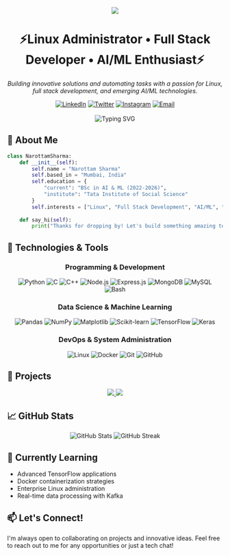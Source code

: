 <!-- Dynamic GitHub Profile Header -->
<div align="center">
  <img src="https://capsule-render.vercel.app/api?type=waving&color=gradient&height=200&section=header&text=Narottam%20Sharma&fontSize=80&fontAlignY=35&animation=fadeIn&fontColor=ffffff" />
</div>

<h1 align="center">⚡Linux Administrator • Full Stack Developer • AI/ML Enthusiast⚡</h1>

<p align="center">
  <em>Building innovative solutions and automating tasks with a passion for Linux, full stack development, and emerging AI/ML technologies.</em>
</p>

<div align="center">
  <a href="https://www.linkedin.com/in/nar0ttam/"><img src="https://img.shields.io/badge/LinkedIn-0077B5?style=flat-square&logo=linkedin&logoColor=white" alt="LinkedIn" /></a>
  <a href="https://x.com/_narottamm"><img src="https://img.shields.io/badge/Twitter-1DA1F2?style=flat-square&logo=twitter&logoColor=white" alt="Twitter" /></a>
  <a href="https://www.instagram.com/nar0ttamm/"><img src="https://img.shields.io/badge/Instagram-E4405F?style=flat-square&logo=instagram&logoColor=white" alt="Instagram" /></a>
  <a href="mailto:narottam18879@gmail.com"><img src="https://img.shields.io/badge/Email-D14836?style=flat-square&logo=gmail&logoColor=white" alt="Email" /></a>
</div>

<br>

<!-- Tech Stack Animation -->
<div align="center">
  <img src="https://readme-typing-svg.herokuapp.com?font=Fira+Code&pause=1000&width=435&lines=Linux+System+Administration;Backend+Engineering;AI+%26+ML+Development;Python+Automation;Full+Stack+Development" alt="Typing SVG" />
</div>

## 💫 About Me

```python
class NarottamSharma:
    def __init__(self):
        self.name = "Narottam Sharma"
        self.based_in = "Mumbai, India"
        self.education = {
            "current": "BSc in AI & ML (2022-2026)",
            "institute": "Tata Institute of Social Science"
        }
        self.interests = ["Linux", "Full Stack Development", "AI/ML", "Automation"]
        
    def say_hi(self):
        print("Thanks for dropping by! Let's build something amazing together!")
```

## 🔧 Technologies & Tools

<div align="center">
  
  ### Programming & Development
  <img src="https://img.shields.io/badge/Python-3776AB?style=for-the-badge&logo=python&logoColor=white" alt="Python" />
  <img src="https://img.shields.io/badge/C-00599C?style=for-the-badge&logo=c&logoColor=white" alt="C" />
  <img src="https://img.shields.io/badge/C++-00599C?style=for-the-badge&logo=c%2B%2B&logoColor=white" alt="C++" />
  <img src="https://img.shields.io/badge/Node.js-339933?style=for-the-badge&logo=nodedotjs&logoColor=white" alt="Node.js" />
  <img src="https://img.shields.io/badge/Express.js-000000?style=for-the-badge&logo=express&logoColor=white" alt="Express.js" />
  <img src="https://img.shields.io/badge/MongoDB-4EA94B?style=for-the-badge&logo=mongodb&logoColor=white" alt="MongoDB" />
  <img src="https://img.shields.io/badge/MySQL-4479A1?style=for-the-badge&logo=mysql&logoColor=white" alt="MySQL" />
  <img src="https://img.shields.io/badge/Bash-4EAA25?style=for-the-badge&logo=gnu-bash&logoColor=white" alt="Bash" />
  
  ### Data Science & Machine Learning
  <img src="https://img.shields.io/badge/Pandas-150458?style=for-the-badge&logo=pandas&logoColor=white" alt="Pandas" />
  <img src="https://img.shields.io/badge/NumPy-013243?style=for-the-badge&logo=numpy&logoColor=white" alt="NumPy" />
  <img src="https://img.shields.io/badge/Matplotlib-3776AB?style=for-the-badge&logo=python&logoColor=white" alt="Matplotlib" />
  <img src="https://img.shields.io/badge/scikit_learn-F7931E?style=for-the-badge&logo=scikit-learn&logoColor=white" alt="Scikit-learn" />
  <img src="https://img.shields.io/badge/TensorFlow-FF6F00?style=for-the-badge&logo=tensorflow&logoColor=white" alt="TensorFlow" />
  <img src="https://img.shields.io/badge/Keras-D00000?style=for-the-badge&logo=keras&logoColor=white" alt="Keras" />
  
  ### DevOps & System Administration
  <img src="https://img.shields.io/badge/Linux-FCC624?style=for-the-badge&logo=linux&logoColor=black" alt="Linux" />
  <img src="https://img.shields.io/badge/Docker-2496ED?style=for-the-badge&logo=docker&logoColor=white" alt="Docker" />
  <img src="https://img.shields.io/badge/Git-F05032?style=for-the-badge&logo=git&logoColor=white" alt="Git" />
  <img src="https://img.shields.io/badge/GitHub-181717?style=for-the-badge&logo=github&logoColor=white" alt="GitHub" />
</div>

## 🚀 Projects

<div align="center">
  <a href="https://github.com/nar0ttamm/truckoilcorp">
    <img src="https://github-readme-stats.vercel.app/api/pin/?username=nar0ttamm&repo=truckoilcorp&theme=radical" />
  </a>
  <a href="https://github.com/nar0ttamm/trinitx">
    <img src="https://github-readme-stats.vercel.app/api/pin/?username=nar0ttamm&repo=trinitx&theme=radical" />
  </a>
</div>

## 📈 GitHub Stats

<div align="center">
  <img src="https://github-readme-stats.vercel.app/api?username=nar0ttamm&show_icons=true&theme=radical" alt="GitHub Stats" />
  <img src="https://github-readme-streak-stats.herokuapp.com/?user=nar0ttamm&theme=radical" alt="GitHub Streak" />
</div>

## 🌱 Currently Learning

- Advanced TensorFlow applications
- Docker containerization strategies
- Enterprise Linux administration
- Real-time data processing with Kafka

## 📫 Let's Connect!

I'm always open to collaborating on projects and innovative ideas. Feel free to reach out to me for any opportunities or just a tech chat! 
